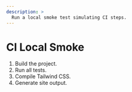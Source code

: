 ```yaml
---
description: >
  Run a local smoke test simulating CI steps.
---
```


# CI Local Smoke
1. Build the project.
2. Run all tests.
3. Compile Tailwind CSS.
4. Generate site output.
